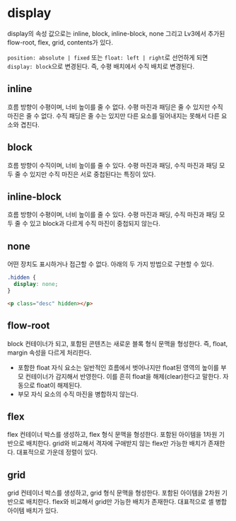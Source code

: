 # display

display의 속성 값으로는 inline, block, inline-block, none 그리고 Lv3에서 추가된 flow-root, flex, grid, contents가 있다.

`position: absolute | fixed` 또는 `float: left | right`로 선언하게 되면 `display: block`으로 변경된다. 즉, 수평 배치에서 수직 배치로 변경된다.

## inline

흐름 방향이 수평이며, 너비 높이를 줄 수 없다.
수평 마진과 패딩은 줄 수 있지만 수직 마진은 줄 수 없다. 수직 패딩은 줄 수는 있지만 다른 요소를 밀어내지는 못해서 다른 요소와 겹친다.

## block

흐름 방향이 수직이며, 너비 높이를 줄 수 있다.
수평 마진과 패딩, 수직 마진과 패딩 모두 줄 수 있지만 수직 마진은 서로 중첩된다는 특징이 있다.

## inline-block

흐름 방향이 수평이며, 너비 높이를 줄 수 있다.
수평 마진과 패딩, 수직 마진과 패딩 모두 줄 수 있고 block과 다르게 수직 마진이 중첩되지 않는다.

## none

어떤 장치도 표시하거나 접근할 수 없다.
아래의 두 가지 방법으로 구현할 수 있다.

```css
.hidden {
  display: none;
}
```

```html
<p class="desc" hidden></p>
```

## flow-root

block 컨테이너가 되고, 포함된 콘텐츠는 새로운 블록 형식 문맥을 형성한다.
즉, float, margin 속성을 다르게 처리한다.

- 포함한 float 자식 요소는 일반적인 흐름에서 벗어나지만 float된 영역의 높이를 부모 컨테이너가 감지해서 반영한다.
  이를 흔히 float을 해제(clear)한다고 말한다. 자동으로 float이 해제된다.
- 부모 자식 요소의 수직 마진을 병합하지 않는다.

## flex

flex 컨테이너 박스를 생성하고, flex 형식 문맥을 형성한다.
포함된 아이템을 1차원 기반으로 배치한다.
grid와 비교해서 격자에 구애받지 않는 flex만 가능한 배치가 존재한다.
대표적으로 가운데 정렬이 있다.

## grid

grid 컨테이너 박스를 생성하고, grid 형식 문맥을 형성한다.
포함된 아이템을 2차원 기반으로 배치한다.
flex와 비교해서 grid만 가능한 배치가 존재한다.
대표적으로 셀 병합 아이템 배치가 있다.
